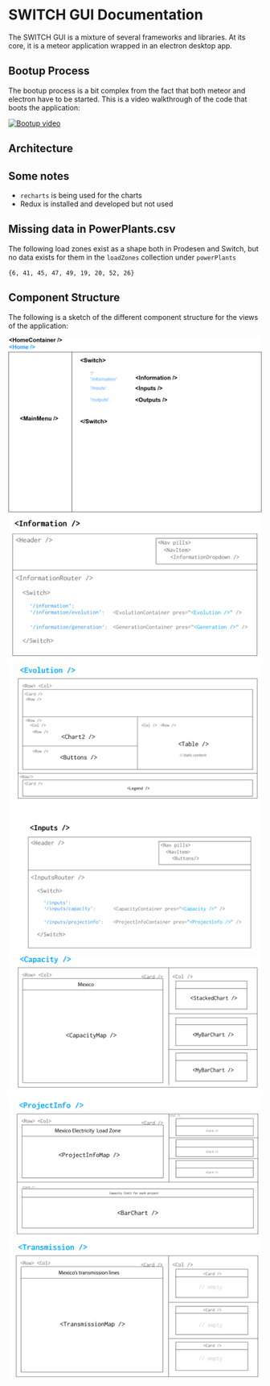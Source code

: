 # SWITCH GUI Documentation

The SWITCH GUI is a mixture of several frameworks and libraries. At its core, it is a meteor application wrapped in an electron desktop app.

## Bootup Process

The bootup process is a bit complex from the fact that both meteor and electron have to be started. This is a video walkthrough of the code that boots the application:

[![Bootup video](http://monywize.com/images/video-placeholdere9f3.png?1454083235)](https://www.youtube.com/watch?v=e7QYGk9sH6s)

## Architecture

## Some notes

- `recharts` is being used for the charts
- Redux is installed and developed but not used

## Missing data in PowerPlants.csv

The following load zones exist as a shape both in Prodesen and Switch, but no data exists for them in the `loadZones` collection under `powerPlants`

```
{6, 41, 45, 47, 49, 19, 20, 52, 26}
```



## Component Structure

The following is a sketch of the different component structure for the views of the application:

![home](img/home.png)
![home](img/docs_06.png)
![Evolution](img/docs_11.png)
![Inputs](img/docs_03.png)
![Capacity](img/docs_13.png)
![ProjectInfo](img/docs_18.png)
![Transmission](img/docs_21.png)
